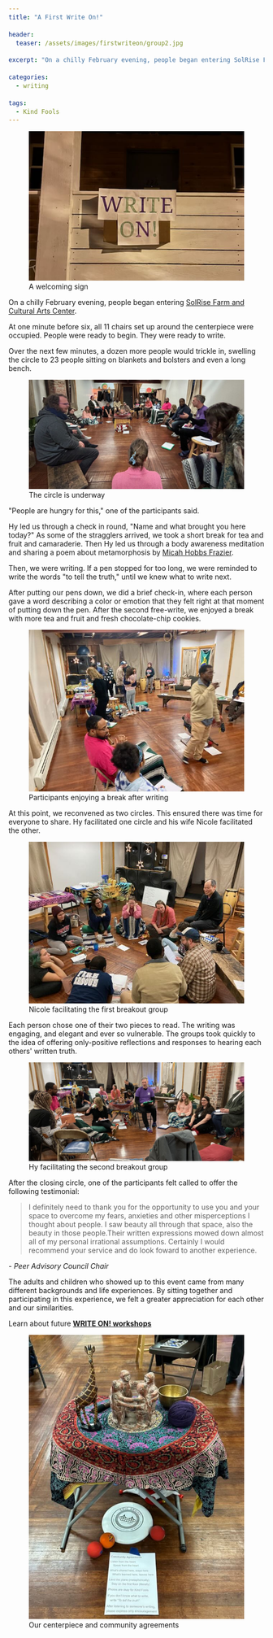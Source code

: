 ```yaml
---
title: "A First Write On!"

header:
  teaser: /assets/images/firstwriteon/group2.jpg

excerpt: "On a chilly February evening, people began entering SolRise Farm and Cultural Arts Center. At one minute before six, all 11 chairs set up around the centerpiece were occupied."

categories:
  - writing

tags:
  - Kind Fools
---
```


<figure class="align-center">
  <img src="/assets/images/firstwriteon/sign.jpg" alt="sign outside building">
  <figcaption>A welcoming sign</figcaption>
</figure> 


On a chilly February evening, people began entering [SolRise Farm and Cultural Arts Center](https://www.facebook.com/SolRiseBuffalo/). 


At one minute before six, all 11 chairs set up around the centerpiece were occupied. People were ready to begin. They were ready to write. 

Over the next few minutes, a dozen more people would trickle in, swelling the circle to 23 people sitting on blankets and bolsters and even a long bench. 

<figure class="align-center">
  <img src="/assets/images/firstwriteon/group.jpg" alt="people in the circle">
  <figcaption>The circle is underway</figcaption>
</figure> 

"People are hungry for this," one of the participants said. 

Hy led us through a check in round, "Name and what brought you here today?" As some of the stragglers arrived, we took a short break for tea and fruit and camaraderie. Then Hy led us through a body awareness meditation and sharing a poem about metamorphosis by [Micah Hobbs Frazier](https://micahhobbesfrazier.love). 

Then, we were writing. If a pen stopped for too long, we were reminded to write the words "to tell the truth," until we knew what to write next. 

After putting our pens down, we did a brief check-in, where each person gave a word describing a color or emotion that they felt right at that moment of putting down the pen.
After the second free-write, we enjoyed a break with more tea and fruit and fresh chocolate-chip cookies. 

<figure class="align-center">
  <img src="/assets/images/firstwriteon/break.jpg" alt="participants on a break">
  <figcaption>Participants enjoying a break after writing</figcaption>
</figure> 

At this point, we reconvened as two circles. This ensured there was time for everyone to share. Hy facilitated one circle and his wife Nicole facilitated the other. 

<figure class="align-center">
  <img src="/assets/images/firstwriteon/group1.jpg" alt="breakout group 1">
  <figcaption>Nicole facilitating the first breakout group</figcaption>
</figure> 

Each person chose one of their two pieces to read. The writing was engaging, and elegant and ever so vulnerable. The groups took quickly to the idea of offering only-positive reflections and responses to hearing each others' written truth. 

<figure class="align-center">
  <img src="/assets/images/firstwriteon/group2.jpg" alt="breakout group 2">
  <figcaption>Hy facilitating the second breakout group</figcaption>
</figure> 

After the closing circle, one of the participants felt called to offer the following testimonial:


> I definitely need to thank you for the opportunity to use you and your space to overcome my fears, anxieties and other misperceptions I thought about people. I saw beauty all through that space, also the beauty in those people.Their written expressions mowed down almost all of my personal irrational assumptions. Certainly I would recommend your service and do look foward to another experience.

<cite>- Peer Advisory Council Chair</cite>

The adults and children who showed up to this event came from many different backgrounds and life experiences. By sitting together and participating in this experience, we felt a greater appreciation for each other and our similarities.

Learn about future **[WRITE ON! workshops](/writeon/)** 

<figure class="align-center">
  <img src="/assets/images/firstwriteon/centerpiece.jpg" alt="centerpiece">
  <figcaption>Our centerpiece and community agreements</figcaption>
</figure>


